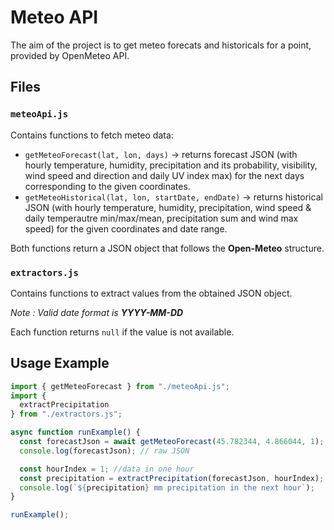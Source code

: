 # Meteo API

The aim of the project is to get meteo forecats and historicals for a point, provided by OpenMeteo API.

## Files

### `meteoApi.js`
Contains functions to fetch meteo data:
- `getMeteoForecast(lat, lon, days)` → returns forecast JSON (with hourly temperature, humidity, precipitation and its probability, visibility, wind speed and direction and daily UV index max) for the next days corresponding to the given coordinates.  
- `getMeteoHistorical(lat, lon, startDate, endDate)` → returns historical JSON (with hourly temperature, humidity, precipitation, wind speed & daily temperautre min/max/mean, precipitation sum and wind max speed) for the given coordinates and date range.  

Both functions return a JSON object that follows the **Open-Meteo** structure.

### `extractors.js`
Contains functions to extract values from the obtained JSON object.

*Note : Valid date format is **YYYY-MM-DD***

Each function returns `null` if the value is not available.

## Usage Example

```javascript
import { getMeteoForecast } from "./meteoApi.js";
import { 
  extractPrecipitation
} from "./extractors.js";

async function runExample() {
  const forecastJson = await getMeteoForecast(45.782344, 4.866044, 1); 
  console.log(forecastJson); // raw JSON

  const hourIndex = 1; //data in one hour
  const precipitation = extractPrecipitation(forecastJson, hourIndex);
  console.log(`${precipitation} mm precipitation in the next hour`);
}

runExample();
```
